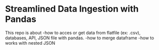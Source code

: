 # Streamlined Data Ingestion with Pandas
This repo is about 
  -how to acces or get data from flatfile (ex: .csv), databases, API, JSON file with pandas.
  -how to merge dataframe
  -how to works with nested JSON
